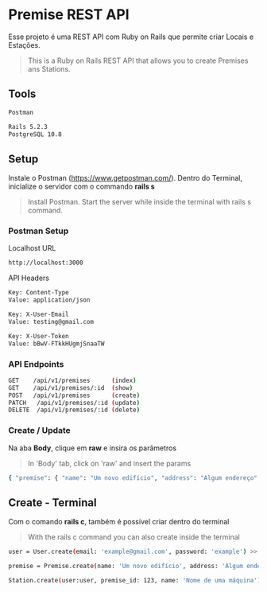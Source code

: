 # Premise REST API

Esse projeto é uma REST API com Ruby on Rails que permite criar Locais e Estações.

> This is a Ruby on Rails REST API that allows you to create Premises ans Stations.

## Tools

```sh
Postman

Rails 5.2.3
PostgreSQL 10.8
```

## Setup

Instale o Postman (https://www.getpostman.com/). 
Dentro do Terminal, inicialize o servidor com o commando <strong>rails s</strong>

> Install Postman.
> Start the server while inside the terminal with rails s command.

### Postman Setup

Localhost URL

```sh
http://localhost:3000
```
API Headers

```sh
Key: Content-Type 
Value: application/json

Key: X-User-Email 
Value: testing@gmail.com

Key: X-User-Token
Value: bBwV-FTkkHUgmjSnaaTW
```
### API Endpoints

```sh
GET    /api/v1/premises      (index)
GET    /api/v1/premises/:id  (show)
POST   /api/v1/premises      (create)
PATCH   /api/v1/premises/:id (update)
DELETE  /api/v1/premises/:id (delete)
```

### Create / Update

Na aba <strong>Body</strong>, clique em <strong>raw</strong> e insira os parâmetros
> In 'Body' tab, click on 'raw' and insert the params

```sh
{ "premise": { "name": "Um novo edifício", "address": "Algum endereço" } }
```
## Create - Terminal

Com o comando <strong>rails c</strong>, também é possível criar dentro do terminal
> With the rails c command you can also create inside the terminal

```sh
user = User.create(email: 'example@gmail.com', password: 'example') >> uma authentication_token (X-User-Token do Postman) será gerada automaticamente

premise = Premise.create(name: 'Um novo edifício', address: 'Algum endereço', user: user) >> um array de Stations será gerado automaticamente

Station.create(user:user, premise_id: 123, name: 'Nome de uma máquina') >> um serial será gerado automaticamente
```
